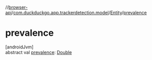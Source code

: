 //[browser-api](../../../index.md)/[com.duckduckgo.app.trackerdetection.model](../index.md)/[Entity](index.md)/[prevalence](prevalence.md)

# prevalence

[androidJvm]\
abstract val [prevalence](prevalence.md): [Double](https://kotlinlang.org/api/latest/jvm/stdlib/kotlin/-double/index.html)
